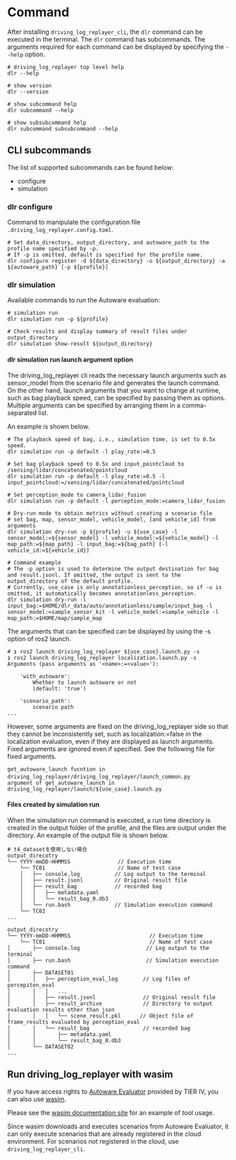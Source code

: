 # Command

After installing `driving_log_replayer_cli`, the `dlr` command can be executed in the terminal.
The `dlr` command has subcommands.
The arguments required for each command can be displayed by specifying the `--help` option.

```shell
# driving_log_replayer top level help
dlr --help

# show version
dlr --version

# show subcommand help
dlr subcommand --help

# show subsubcommand help
dlr subcommand subsubcommand --help
```

## CLI subcommands

The list of supported subcommands can be found below:

- configure
- simulation

### dlr configure

Command to manipulate the configuration file `.driving_log_replayer.config.toml`.

```shell
# Set data_directory, output_directory, and autoware_path to the profile name specified by -p.
# If -p is omitted, default is specified for the profile name.
dlr configure register -d ${data_directory} -o ${output_directory} -a ${autoware_path} [-p ${profile}]
```

### dlr simulation

Available commands to run the Autoware evaluation:

```shell
# simulation run
dlr simulation run -p ${profile}

# Check results and display summary of result files under output_directory
dlr simulation show-result ${output_directory}
```

#### dlr simulation run launch argument option

The driving_log_replayer cli reads the necessary launch arguments such as sensor_model from the scenario file and generates the launch command.
On the other hand, launch arguments that you want to change at runtime, such as bag playback speed, can be specified by passing them as options.
Multiple arguments can be specified by arranging them in a comma-separated list.

An example is shown below.

```shell
# The playback speed of bag, i.e., simulation time, is set to 0.5x speed.
dlr simulation run -p default -l play_rate:=0.5

# Set bag playback speed to 0.5x and input_pointcloud to /sensing/lidar/concatenated/pointcloud
dlr simulation run -p default -l play_rate:=0.5 -l input_pointcloud:=/sensing/lidar/concatenated/pointcloud

# Set perception_mode to camera_lidar_fusion
dlr simulation run -p default -l perception_mode:=camera_lidar_fusion

# Dry-run mode to obtain metrics without creating a scenario file
# set bag, map, sensor_model, vehicle_model, [and vehicle_id] from arguments
dlr simulation dry-run -p ${profile} -u ${use_case} -l sensor_model:=${sensor_model} -l vehicle_model:=${vehicle_model} -l map_path:=${map_path} -l input_bag:=${bag_path} [-l vehicle_id:=${vehicle_id}]

# Command example
# The -p option is used to determine the output destination for bag and result.jsonl. If omitted, the output is sent to the output_directory of the default profile.
# Currently, use_case is only annotationless_perception, so if -u is omitted, it automatically becomes annotationless_perception.
dlr simulation dry-run -l input_bag:=$HOME/dlr_data/auto/annotationless/sample/input_bag -l sensor_model:=sample_sensor_kit -l vehicle_model:=sample_vehicle -l map_path:=$HOME/map/sample_map
```

The arguments that can be specified can be displayed by using the -s option of ros2 launch.

```shell
# ❯ ros2 launch driving_log_replayer ${use_case}.launch.py -s
❯ ros2 launch driving_log_replayer localization.launch.py -s
Arguments (pass arguments as '<name>:=<value>'):

    'with_autoware':
        Whether to launch autoware or not
        (default: 'true')

    'scenario_path':
        scenario path
...
```

However, some arguments are fixed on the driving_log_replayer side so that they cannot be inconsistently set, such as localization:=false in the localization evaluation, even if they are displayed as launch arguments.
Fixed arguments are ignored even if specified. See the following file for fixed arguments.

```shell
get_autoware_launch fucntion in driving_log_replayer/driving_log_replayer/launch_common.py　
argument of get_autoware_launch in driving_log_replayer/launch/${use_case}.launch.py
```

#### Files created by simulation run

When the simulation run command is executed, a run time directory is created in the output folder of the profile, and the files are output under the directory.
An example of the output file is shown below.

```shell
# t4_datasetを使用しない場合
output_direcotry
└── YYYY-mmDD-HHMMSS               // Execution time
    └── TC01                       // Name of test case
    │   ├── console.log           // Log output to the terminal
    │   ├── result.jsonl          // Original result file
    │   ├── result_bag            // recorded bag
    │   │   ├── metadata.yaml
    │   │   └── result_bag_0.db3
    │   └── run.bash              // Simulation execution command
    └── TC02
...
```

```shell
output_direcotry
└── YYYY-mmDD-HHMMSS                         // Execution time
    └── TC01                                 // Name of test case
│       ├── console.log                     // Log output to the terminal
│       ├── run.bash                        // Simulation execution command
│       ├── DATASET01
│       │   ├── perception_eval_log        // Log files of percepiton_eval
│       │   │   ...
│       │   ├── result.jsonl               // Original result file
│       │   ├── result_archive             // Directory to output evaluation results other than json
│       │   │   └── scene_result.pkl      // Object file of frame_results evaluated by perception_eval
│       │   └── result_bag                 // recorded bag
│       │       ├── metadata.yaml
│       │       └── result_bag_0.db3
│       └── DATASET02
...
```

## Run driving_log_replayer with wasim

If you have access rights to [Autoware Evaluator](https://docs.web.auto/user-manuals/evaluator/introduction) provided by TIER IV,
you can also use [wasim](https://docs.web.auto/developers-guides/wasim/introduction).

Please see the [wasim documentation site](https://docs.web.auto/developers-guides/wasim/use-cases/run-simulations-locally/) for an example of tool usage.

Since wasim downloads and executes scenarios from Autoware Evaluator, it can only execute scenarios that are already registered in the cloud environment.
For scenarios not registered in the cloud, use `driving_log_replayer_cli`.
